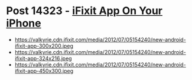 # Post 14323 - [iFixit App On Your iPhone](https://www.ifixit.com/News/14323/ifixit-on-your-iphone)

- https://valkyrie.cdn.ifixit.com/media/2012/07/05154240/new-android-ifixit-app-300x200.jpeg
- https://valkyrie.cdn.ifixit.com/media/2012/07/05154240/new-android-ifixit-app-324x216.jpeg
- https://valkyrie.cdn.ifixit.com/media/2012/07/05154240/new-android-ifixit-app-450x300.jpeg
